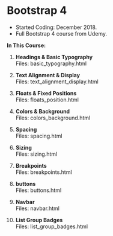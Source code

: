 # Bootstrap 4

- Started Coding: December 2018.
- Full Bootstrap 4 course from Udemy. 

<b>In This Course:</b>

1. <b>Headings & Basic Typography</b><br>
Files: basic_typography.html

2. <b>Text Alignment & Display</b><br>
Files: text_alignment_display.html

3. <b>Floats & Fixed Positions</b><br>
Files: floats_position.html

4. <b>Colors & Background</b><br>
Files: colors_background.html

5. <b>Spacing</b><br>
Files: spacing.html

6. <b>Sizing</b><br>
Files: sizing.html

7. <b>Breakpoints</b><br>
Files: breakpoints.html

8. <b>buttons</b><br>
Files: buttons.html

9. <b>Navbar</b><br>
Files: navbar.html

10. <b>List Group Badges</b><br>
Files: list_group_badges.html
